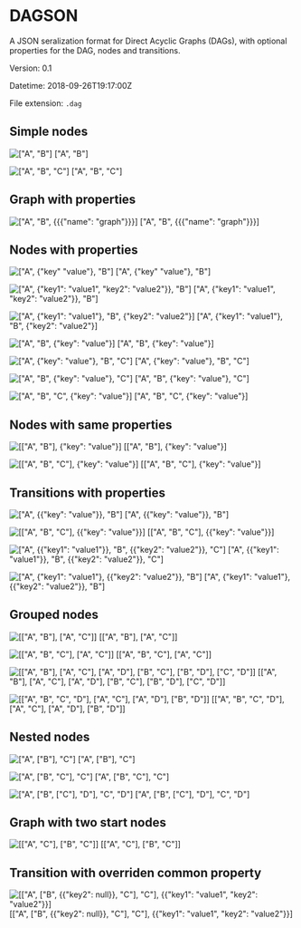 # DAGSON
A JSON seralization format for Direct Acyclic Graphs (DAGs), with optional properties for the DAG, nodes and transitions.

Version: 0.1

Datetime: 2018-09-26T19:17:00Z

File extension: `.dag`

## Simple nodes

![["A", "B"]](imgs/1.png)
["A", "B"]

![["A", "B", "C"]](imgs/2.png)
["A", "B", "C"]

## Graph with properties

![["A", "B", {{{"name": "graph"}}}]](imgs/3.png)
["A", "B", {{{"name": "graph"}}}]

## Nodes with properties

![["A", {"key" "value"}, "B"]](imgs/4.png)
["A", {"key" "value"}, "B"]

![["A", {"key1": "value1", "key2": "value2"}}, "B"]](imgs/5.png)
["A", {"key1": "value1", "key2": "value2"}}, "B"]

![["A", {"key1": "value1"}, "B", {"key2": "value2"}]](imgs/6.png)
["A", {"key1": "value1"}, "B", {"key2": "value2"}]

![["A", "B", {"key": "value"}]](imgs/7.png)
["A", "B", {"key": "value"}]

![["A", {"key": "value"}, "B", "C"]](imgs/8.png)
["A", {"key": "value"}, "B", "C"]

![["A", "B", {"key": "value"}, "C"]](imgs/9.png)
["A", "B", {"key": "value"}, "C"]

![["A", "B", "C", {"key": "value"}]](imgs/10.png)
["A", "B", "C", {"key": "value"}]

## Nodes with same properties

![[["A", "B"], {"key": "value"}]](imgs/11.png)
[["A", "B"], {"key": "value"}]

![[["A", "B", "C"], {"key": "value"}]](imgs/12.png)
[["A", "B", "C"], {"key": "value"}]

## Transitions with properties

![["A", {{"key": "value"}}, "B"]](imgs/13.png)
["A", {{"key": "value"}}, "B"]

![[["A", "B", "C"], {{"key": "value"}}]](imgs/14.png)
[["A", "B", "C"], {{"key": "value"}}]

![["A", {{"key1": "value1"}}, "B", {{"key2": "value2"}}, "C"]](imgs/15.png)
["A", {{"key1": "value1"}}, "B", {{"key2": "value2"}}, "C"]

![["A", {"key1": "value1"}, {{"key2": "value2"}}, "B"]](imgs/16.png)
["A", {"key1": "value1"}, {{"key2": "value2"}}, "B"]

## Grouped nodes

![[["A", "B"], ["A", "C"]]](imgs/17.png)
[["A", "B"], ["A", "C"]]

![[["A", "B", "C"], ["A", "C"]]](imgs/18.png)
[["A", "B", "C"], ["A", "C"]]

![[["A", "B"], ["A", "C"], ["A", "D"], ["B", "C"], ["B", "D"], ["C", "D"]]](imgs/19.png)
[["A", "B"], ["A", "C"], ["A", "D"], ["B", "C"], ["B", "D"], ["C", "D"]]

![[["A", "B", "C", "D"], ["A", "C"], ["A", "D"], ["B", "D"]]](imgs/20.png)
[["A", "B", "C", "D"], ["A", "C"], ["A", "D"], ["B", "D"]]

## Nested nodes

![["A", ["B"], "C"]](imgs/21.png)
["A", ["B"], "C"]

![["A", ["B", "C"], "C"]](imgs/22.png)
["A", ["B", "C"], "C"]

![["A", ["B", ["C"], "D"], "C", "D"]](imgs/23.png)
["A", ["B", ["C"], "D"], "C", "D"]

## Graph with two start nodes

![[["A", "C"], ["B", "C"]]](imgs/24.png)
[["A", "C"], ["B", "C"]]

## Transition with overriden common property

![[["A", ["B", {{"key2": null}}, "C"], "C"], {{"key1": "value1", "key2": "value2"}}]](imgs/25.png)
[["A", ["B", {{"key2": null}}, "C"], "C"], {{"key1": "value1", "key2": "value2"}}]
